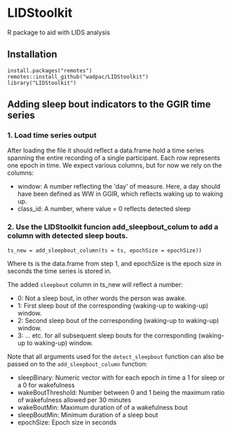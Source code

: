# LIDStoolkit
R package to aid with LIDS analysis

## Installation

```
install.packages("remotes")
remotes::install_github("wadpac/LIDStoolkit")
library("LIDStoolkit")
```


## Adding sleep bout indicators to the GGIR time series

### 1. Load time series output

After loading the file it should reflect a data.frame hold a time series spanning the entire recording of a single participant. Each row represents one epoch in time. We expect various columns, but for now we rely on the columns:

- window: A number reflecting the 'day' of measure. Here, a day should have been defined as WW in GGIR, which reflects waking up to waking up.
- class_id: A number, where value = 0 reflects detected sleep

### 2. Use the LIDStoolkit funcion add_sleepbout_colum to add a column with detected sleep bouts.

```
ts_new = add_sleepbout_column(ts = ts, epochSize = epochSize))
```

Where ts is the data.frame from step 1, and epochSize is the epoch size in seconds the time series is stored in.

The added `sleepbout` column in ts_new will reflect a number:

- 0: Not a sleep bout, in other words the person was awake.
- 1: First sleep bout of the corresponding (waking-up to waking-up) window.
- 2: Second sleep bout of the corresponding  (waking-up to waking-up) window.
- 3: ... etc. for all subsequent sleep bouts for the corresponding (waking-up to waking-up) window.

Note that all arguments used for the `detect_sleepbout` function can also be passed on to the `add_sleepbout_column` function:

- sleepBinary: Numeric vector with for each epoch in time a 1 for sleep or a 0 for wakefulness
- wakeBoutThreshold: Number between 0 and 1 being the maximum ratio of wakefulness allowed per 30 minutes
- wakeBoutMin: Maximum duration of of a wakefulness bout
- sleepBoutMin: Minimum duration of a sleep bout
- epochSize: Epoch size in seconds